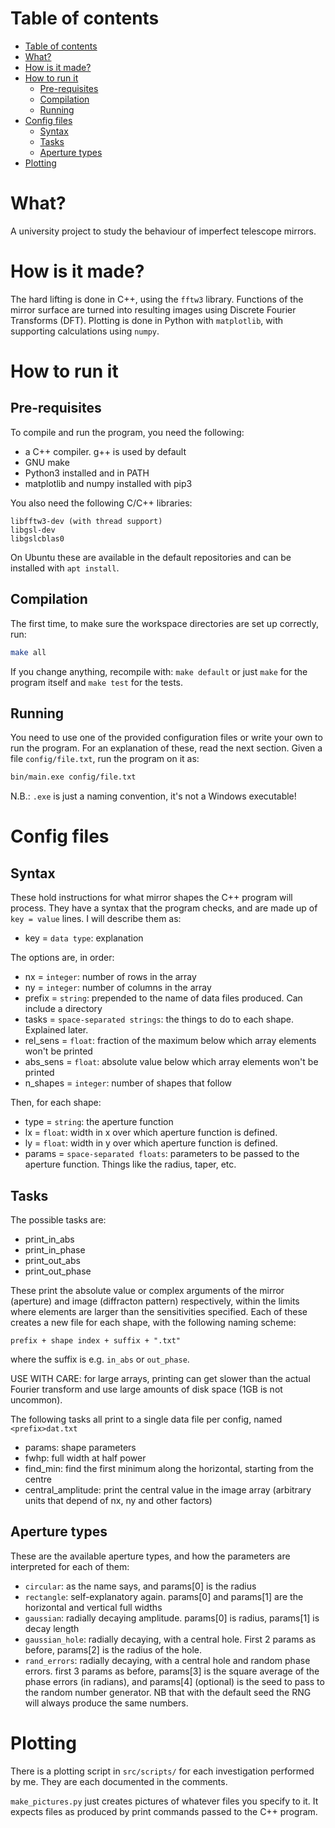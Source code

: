 # Table of contents
- [Table of contents](#table-of-contents)
- [What?](#what)
- [How is it made?](#how-is-it-made)
- [How to run it](#how-to-run-it)
  - [Pre-requisites](#pre-requisites)
  - [Compilation](#compilation)
  - [Running](#running)
- [Config files](#config-files)
  - [Syntax](#syntax)
  - [Tasks](#tasks)
  - [Aperture types](#aperture-types)
- [Plotting](#plotting)

# What?

A university project to study the behaviour of imperfect telescope mirrors.

# How is it made?

The hard lifting is done in C++, using the `fftw3` library. Functions of the mirror surface are turned into resulting images using Discrete Fourier Transforms (DFT). Plotting is done in Python with `matplotlib`, with supporting calculations using `numpy`.

# How to run it

## Pre-requisites

To compile and run the program, you need the following:

* a C++ compiler. g++ is used by default
* GNU make
* Python3 installed and in PATH
* matplotlib and numpy installed with pip3

You also need the following C/C++ libraries:

```text
libfftw3-dev (with thread support)
libgsl-dev
libgslcblas0
```

On Ubuntu these are available in the default repositories and can be installed with `apt install`.

## Compilation

The first time, to make sure the workspace directories are set up correctly, run:

```bash
make all
```

If you change anything, recompile with: `make default` or just `make` for the program itself and `make test` for the tests.

## Running

You need to use one of the provided configuration files or write your own to run the program. For an explanation of these, read the next section. Given a file `config/file.txt`, run the program on it as:

```bash
bin/main.exe config/file.txt
```

N.B.: `.exe` is just a naming convention, it's not a Windows executable!

# Config files

## Syntax

These hold instructions for what mirror shapes the C++ program will process. They have a syntax that the program checks, and are made up of `key = value` lines. I will describe them as:

* key = `data type`: explanation

The options are, in order:

* nx = `integer`: number of rows in the array
* ny = `integer`: number of columns in the array
* prefix = `string`: prepended to the name of data files produced. Can include a directory
* tasks = `space-separated strings`: the things to do to each shape. Explained later.
* rel_sens = `float`: fraction of the maximum below which array elements won't be printed
* abs_sens = `float`: absolute value below which array elements won't be printed
* n_shapes = `integer`: number of shapes that follow

Then, for each shape:

* type = `string`: the aperture function
* lx = `float`: width in x over which aperture function is defined.
* ly = `float`: width in y over which aperture function is defined.
* params = `space-separated floats`: parameters to be passed to the aperture function. Things like the radius, taper, etc.

## Tasks

The possible tasks are:

* print_in_abs
* print_in_phase
* print_out_abs
* print_out_phase

These print the absolute value or complex arguments of the mirror (aperture) and image (diffracton pattern) respectively, within the limits where elements are larger than the sensitivities specified. Each of these creates a new file for each shape, with the following naming scheme:

```text
prefix + shape index + suffix + ".txt"
```

where the suffix is e.g. `in_abs` or `out_phase`.

USE WITH CARE: for large arrays, printing can get slower than the actual Fourier transform and use large amounts of disk space (1GB is not uncommon).

The following tasks all print to a single data file per config, named `<prefix>dat.txt`

* params: shape parameters
* fwhp: full width at half power
* find_min: find the first minimum along the horizontal, starting from the centre
* central_amplitude: print the central value in the image array (arbitrary units that depend of nx, ny and other factors)

## Aperture types

These are the available aperture types, and how the parameters are interpreted for each of them:

* `circular`: as the name says, and params[0] is the radius
* `rectangle`: self-explanatory again. params[0] and params[1] are the horizontal and vertical full widths
* `gaussian`: radially decaying amplitude. params[0] is radius, params[1] is decay length
* `gaussian_hole`: radially decaying, with a central hole. First 2 params as before, params[2] is the radius of the hole.
* `rand_errors`: radially decaying, with a central hole and random phase errors. first 3 params as before, params[3] is the square average of the phase errors (in radians), and params[4] (optional) is the seed to pass to the random number generator. NB that with the default seed the RNG will always produce the same numbers.

# Plotting

There is a plotting script in `src/scripts/` for each investigation performed by me. They are each documented in the comments.

`make_pictures.py` just creates pictures of whatever files you specify to it. It expects files as produced by print commands passed to the C++ program.